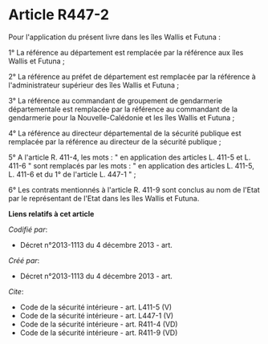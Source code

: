 # Article R447-2

Pour l'application du présent livre dans les îles Wallis et Futuna : 

1° La référence au département est remplacée par la référence aux îles Wallis et Futuna ; 

2° La référence au préfet de département est remplacée par la référence à l'administrateur supérieur des îles Wallis et
Futuna ; 

3° La référence au commandant de groupement de gendarmerie départementale est remplacée par la référence au commandant de la
gendarmerie pour la Nouvelle-Calédonie et les îles Wallis et Futuna ; 

4° La référence au directeur départemental de la sécurité publique est remplacée par la référence au directeur de la sécurité
publique ; 

5° A l'article R. 411-4, les mots : " en application des articles L. 411-5 et L. 411-6 " sont remplacés par les mots : " en
application des articles L. 411-5, L. 411-6 et du 1° de l'article L. 447-1 " ; 

6° Les contrats mentionnés à l'article R. 411-9 sont conclus au nom de l'Etat par le représentant de l'Etat dans les îles
Wallis et Futuna.

**Liens relatifs à cet article**

_Codifié par_:

  - Décret n°2013-1113 du 4 décembre 2013 - art.

_Créé par_:

  - Décret n°2013-1113 du 4 décembre 2013 - art.

_Cite_:

  - Code de la sécurité intérieure - art. L411-5 (V)
  - Code de la sécurité intérieure - art. L447-1 (V)
  - Code de la sécurité intérieure - art. R411-4 (VD)
  - Code de la sécurité intérieure - art. R411-9 (VD)
